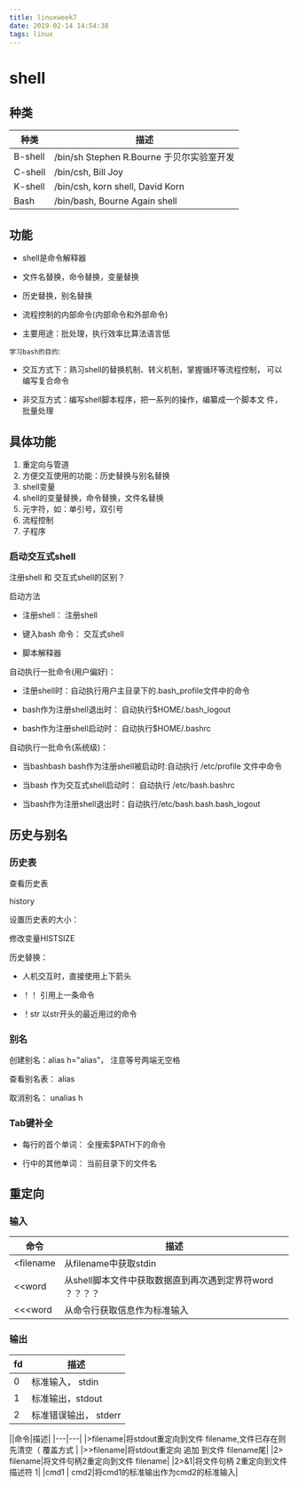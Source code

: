 ```yaml
---
title: linuxweek7
date: 2019-02-14 14:54:38
tags: linux
---
```


# shell

## 种类

|种类|描述|
|---|---|
|B-shell|/bin/sh Stephen R.Bourne 于贝尔实验室开发|
|C-shell|/bin/csh, Bill Joy |
|K-shell|/bin/csh, korn shell, David Korn |
|Bash|/bin/bash, Bourne Again shell|

## 功能

+ shell是命令解释器

+ 文件名替换，命令替换，变量替换

+ 历史替换，别名替换

+ 流程控制的内部命令(内部命令和外部命令)

+ 主要用途：批处理，执行效率比算法语言低

`学习bash的目的`: 

+ 交互方式下：熟习shell的替换机制、转义机制，掌握循环等流程控制，
可以编写复合命令

+ 非交互方式：编写shell脚本程序，把一系列的操作，编纂成一个脚本文
件，批量处理

## 具体功能

1. 重定向与管道
2. 方便交互使用的功能：历史替换与别名替换
3. shell变量
4. shell的变量替换，命令替换，文件名替换
5. 元字符，如：单引号，双引号
6. 流程控制
7. 子程序

### 启动交互式shell

注册shell 和 交互式shell的区别？

启动方法

+ 注册shell： 注册shell

+ 键入bash 命令： 交互式shell

+ 脚本解释器

自动执行一批命令(用户偏好)：

+ 注册shell时：自动执行用户主目录下的.bash_profile文件中的命令

+ bash作为注册shell退出时： 自动执行$HOME/.bash_logout

+ bash作为注册shell启动时： 自动执行$HOME/.bashrc

自动执行一批命令(系统级)：

+ 当bashbash bash作为注册shell被启动时:自动执行 /etc/profile 文件中命令

+ 当bash 作为交互式shell启动时： 自动执行 /etc/bash.bashrc

+ 当bash作为注册shell退出时：自动执行/etc/bash.bash.bash_logout

## 历史与别名

### 历史表

查看历史表

history

设置历史表的大小：

修改变量HISTSIZE

历史替换：

+ 人机交互时，直接使用上下箭头

+ ！！ 引用上一条命令

+ ！str 以str开头的最近用过的命令

### 别名 

创建别名：alias h="alias"， 注意等号两端无空格

查看别名表： alias

取消别名： unalias h

### Tab键补全

+ 每行的首个单词： 全搜索$PATH下的命令

+ 行中的其他单词： 当前目录下的文件名


## 重定向

### 输入

|命令|描述|
|---|---|
|<filename| 从filename中获取stdin|
|<<word| 从shell脚本文件中获取数据直到再次遇到定界符word ？？？？|
|<<<word| 从命令行获取信息作为标准输入|

### 输出

|fd|描述|
|---|---|
|0|标准输入， stdin|
|1| 标准输出，stdout|
|2|标准错误输出， stderr|

||命令|描述|
|---|---|
|>filename|将stdout重定向到文件 filename,文件已存在则先清空（ 覆盖方式 |
|>>filename|将stdout重定向 追加 到文件 filename尾|
|2> filename|将文件句柄2重定向到文件 filename|
|2>&1|将文件句柄 2重定向到文件描述符 1|
|cmd1 | cmd2|将cmd1的标准输出作为cmd2的标准输入|
